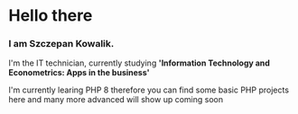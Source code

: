 <h1> Hello there </h1> 
<h3> I am Szczepan Kowalik. </h3> 

<p> I'm the IT technician, currently studying <b> 'Information Technology and Econometrics: Apps in the business' </b> </p>
<p> I'm currently learing PHP 8 therefore you can find some basic PHP projects here and many more advanced will show up coming soon </p>

